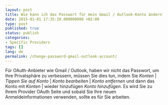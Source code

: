```yaml
---
layout: post
title: Wie kann ich das Passwort für mein Gmail / Outlook-Konto ändern?
date: 2015-01-01 17:35:28.000000000 +02:00
type: post
published: true
status: publish
categories:
- Specific Providers
tags: []
lang: de
permalink: /change-password-gmail-outlook-account/
---
```


Für OAuth-Anbieter wie Gmail / Outlook, haben wir nicht das Passwort, um Ihre Privatsphäre zu verbessern, müssen Sie dies tun, indem Sie *Konten* \| *Tippen Sie auf Konto* \| *Konto bearbeiten* \| *Konto entfernen* und dann das Konto mit *Konten* \| wieder hinzufügen *Konto hinzufügen*. Es wird Sie zu Ihrem Provider OAuth Seite und sobald Sie Ihre neuen Anmeldeinformationen verwenden, sollte es für Sie arbeiten.
